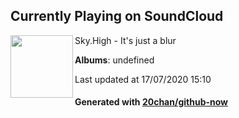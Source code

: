 ## Currently Playing on SoundCloud

[<img align="left" width="100" src="https://i1.sndcdn.com/artworks-000217214334-vz2jqb-t120x120.jpg">](https://soundcloud.com/skyhighbeatss/its-just-a-blur)

Sky.High - It's just a blur

**Albums**: undefined

Last updated at 17/07/2020 15:10

#### Generated with [20chan/github-now](https://github.com/20chan/github-now)


<!--
**20chan/20chan** is a ✨ _special_ ✨ repository because its `README.md` (this file) appears on your GitHub profile.

Here are some ideas to get you started:

- 🔭 I’m currently working on ...
- 🌱 I’m currently learning ...
- 👯 I’m looking to collaborate on ...
- 🤔 I’m looking for help with ...
- 💬 Ask me about ...
- 📫 How to reach me: ...
- 😄 Pronouns: ...
- ⚡ Fun fact: ...
-->
